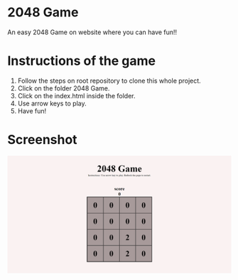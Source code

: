 # 2048 Game

An easy 2048 Game on website where you can have fun!!

# Instructions of the game

1. Follow the steps on root repository to clone this whole project.
2. Click on the folder 2048 Game.
3. Click on the index.html inside the folder.
4. Use arrow keys to play.
5. Have fun!

# Screenshot

![screenshot](./screenshot.png)
